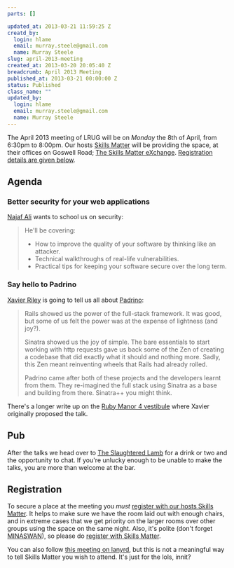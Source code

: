 ```yaml
--- 
parts: []

updated_at: 2013-03-21 11:59:25 Z
creatd_by: 
  login: hlame
  email: murray.steele@gmail.com
  name: Murray Steele
slug: april-2013-meeting
created_at: 2013-03-20 20:05:40 Z
breadcrumb: April 2013 Meeting
published_at: 2013-03-21 00:00:00 Z
status: Published
class_name: ""
updated_by: 
  login: hlame
  email: murray.steele@gmail.com
  name: Murray Steele
---
```


The April 2013 meeting of LRUG will be on *Monday* the 8th of April, from 6:30pm to 8:00pm.  Our hosts [Skills Matter](http://skillsmatter.com/) will be providing the space, at their offices on Goswell Road; [The Skills Matter eXchange](http://skillsmatter.com/location-details/design-architecture/484/96).  <a href="#apr13registration">Registration details are given below</a>.

Agenda
------

### Better security for your web applications

[Najaf Ali](http://happybearsoftware.com) wants to school us on security:

> He'll be covering:
> 
> * How to improve the quality of your software by thinking like an attacker.
> * Technical walkthroughs of real-life vulnerabilities.
> * Practical tips for keeping your software secure over the long term.

### Say hello to Padrino

[Xavier Riley](https://twitter.com/xavriley) is going to tell us all about [Padrino](http://www.padrinorb.com/):

> Rails showed us the power of the full-stack framework. 
> It was good, but some of us felt the power was at the 
> expense of lightness (and joy?).
>
> Sinatra showed us the joy of simple. The bare essentials
> to start working with http requests gave us back some 
> of the Zen of creating a codebase that did exactly what
> it should and nothing more. Sadly, this Zen meant
> reinventing wheels that Rails had already rolled.
>
> Padrino came after both of these projects and the 
> developers learnt from them. They re-imagined the 
> full stack using Sinatra as a base and building from
> there. Sinatra++ you might think.

There's a longer write up on the [Ruby Manor 4 vestibule](http://vestibule.rubymanor.org/proposals/47) where Xavier originally proposed the talk.

Pub
---

After the talks we head over to [The Slaughtered Lamb](http://www.theslaughteredlambpub.com/) for a drink or two and the opportunity to chat.  If you're unlucky enough to be unable to make the talks, you are more than welcome at the bar.

Registration <a name="apr13registration">&nbsp;</a>
---------------------------------------------------

To secure a place at the meeting you *must* [register with our hosts Skills Matter](http://skillsmatter.com/event-details/home/london-ruby-april).  It helps to make sure we have the room laid out with enough chairs, and in extreme cases that we get priority on the larger rooms over other groups using the space on the same night.  Also, it's polite (don't forget [MINASWAN](http://oreilly.com/ruby/excerpts/ruby-learning-rails/ruby-glossary.html#I_indexterm_d1e32036)), so please do [register with Skills Matter](http://skillsmatter.com/event-details/home/london-ruby-april).

You can also follow [this meeting on lanyrd](http://lanyrd.com/2013/lrug-april/), but this is not a meaningful way to tell Skills Matter you wish to attend.  It's just for the lols, innit?
